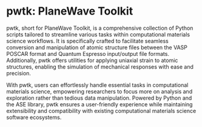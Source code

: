 # pwtk: PlaneWave Toolkit

pwtk, short for PlaneWave Toolkit, is a comprehensive collection of Python scripts tailored to streamline various tasks within computational materials science workflows. It is specifically crafted to facilitate seamless conversion and manipulation of atomic structure files between the VASP POSCAR format and Quantum Espresso input/output file formats. Additionally, pwtk offers utilities for applying uniaxial strain to atomic structures, enabling the simulation of mechanical responses with ease and precision.

With pwtk, users can effortlessly handle essential tasks in computational materials science, empowering researchers to focus more on analysis and exploration rather than tedious data manipulation. Powered by Python and the ASE library, pwtk ensures a user-friendly experience while maintaining extensibility and compatibility with existing computational materials science software ecosystems.

